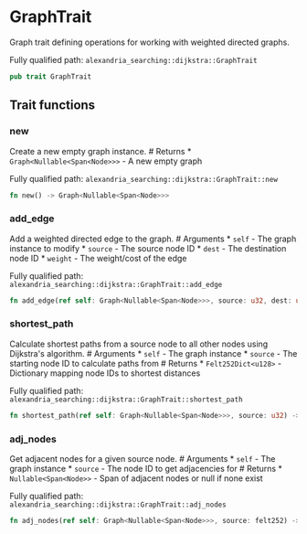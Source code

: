 # GraphTrait

Graph trait defining operations for working with weighted directed graphs.

Fully qualified path: `alexandria_searching::dijkstra::GraphTrait`

```rust
pub trait GraphTrait
```

## Trait functions

### new

Create a new empty graph instance. # Returns * `Graph<Nullable<Span<Node>>>` - A new empty graph

Fully qualified path: `alexandria_searching::dijkstra::GraphTrait::new`

```rust
fn new() -> Graph<Nullable<Span<Node>>>
```


### add_edge

Add a weighted directed edge to the graph. # Arguments * `self` - The graph instance to modify * `source` - The source node ID * `dest` - The destination node ID * `weight` - The weight/cost of the edge

Fully qualified path: `alexandria_searching::dijkstra::GraphTrait::add_edge`

```rust
fn add_edge(ref self: Graph<Nullable<Span<Node>>>, source: u32, dest: u32, weight: u128)
```


### shortest_path

Calculate shortest paths from a source node to all other nodes using Dijkstra's algorithm. # Arguments * `self` - The graph instance * `source` - The starting node ID to calculate paths from # Returns * `Felt252Dict<u128>` - Dictionary mapping node IDs to shortest distances

Fully qualified path: `alexandria_searching::dijkstra::GraphTrait::shortest_path`

```rust
fn shortest_path(ref self: Graph<Nullable<Span<Node>>>, source: u32) -> Felt252Dict<u128>
```


### adj_nodes

Get adjacent nodes for a given source node. # Arguments * `self` - The graph instance * `source` - The node ID to get adjacencies for # Returns * `Nullable<Span<Node>>` - Span of adjacent nodes or null if none exist

Fully qualified path: `alexandria_searching::dijkstra::GraphTrait::adj_nodes`

```rust
fn adj_nodes(ref self: Graph<Nullable<Span<Node>>>, source: felt252) -> Nullable<Span<Node>>
```


